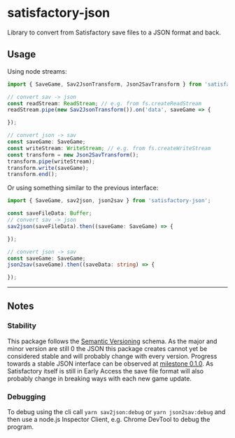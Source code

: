 # satisfactory-json
Library to convert from Satisfactory save files to a JSON format and back.

## Usage
Using node streams:
```ts
import { SaveGame, Sav2JsonTransform, Json2SavTransform } from 'satisfactory-json';

// convert sav -> json
const readStream: ReadStream; // e.g. from fs.createReadStream
readStream.pipe(new Sav2JsonTransform()).on('data', saveGame => {

});

// convert json -> sav
const saveGame: SaveGame;
const writeStream: WriteStream; // e.g. from fs.createWriteStream
const transform = new Json2SavTransform();
transform.pipe(writeStream);
transform.write(saveGame);
transform.end();
```

Or using something similar to the previous interface:
```ts
import { SaveGame, sav2json, json2sav } from 'satisfactory-json';

const saveFileData: Buffer;
// convert sav -> json
sav2json(saveFileData).then((saveGame: SaveGame) => {

});

// convert json -> sav
const saveGame: SaveGame;
json2sav(saveGame).then((saveData: string) => {

});

```

---

## Notes

### Stability
This package follows the [Semantic Versioning](https://semver.org/) schema. As the major and minor version are still 0 the JSON this package creates cannot yet be considered stable and will probably change with every version. 
Progress towards a stable JSON interface can be observed at [milestone 0.1.0](https://github.com/ficsit-felix/satisfactory-json/issues?q=is%3Aopen+is%3Aissue+milestone%3A0.1.0). As Satisfactory itself is still in Early Access the save file format will also probably change in breaking ways with each new game update.

### Debugging
To debug using the cli call `yarn sav2json:debug` or `yarn json2sav:debug` and then use a node.js Inspector Client, e.g. Chrome DevTool to debug the program.